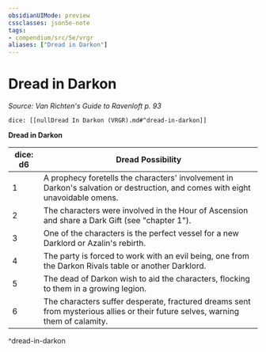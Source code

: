 ```yaml
---
obsidianUIMode: preview
cssclasses: json5e-note
tags:
- compendium/src/5e/vrgr
aliases: ["Dread in Darkon"]
---
```

# Dread in Darkon
*Source: Van Richten's Guide to Ravenloft p. 93* 

`dice: [[nullDread In Darkon (VRGR).md#^dread-in-darkon]]`

**Dread in Darkon**

| dice: d6 | Dread Possibility |
|----------|-------------------|
| 1 | A prophecy foretells the characters' involvement in Darkon's salvation or destruction, and comes with eight unavoidable omens. |
| 2 | The characters were involved in the Hour of Ascension and share a Dark Gift (see "chapter 1"). |
| 3 | One of the characters is the perfect vessel for a new Darklord or Azalin's rebirth. |
| 4 | The party is forced to work with an evil being, one from the Darkon Rivals table or another Darklord. |
| 5 | The dead of Darkon wish to aid the characters, flocking to them in a growing legion. |
| 6 | The characters suffer desperate, fractured dreams sent from mysterious allies or their future selves, warning them of calamity. |
^dread-in-darkon